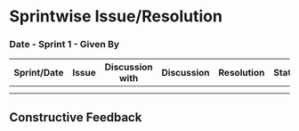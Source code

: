 # Sprintwise Issue/Resolution

### Date - Sprint 1 - Given By

| Sprint/Date | Issue | Discussion with | Discussion  | Resolution | Status |
| --- | --- | --- | --- | --- | --- |
|  |  |  |  |  |  |
|  |  |  |  |  |  |

## Constructive Feedback